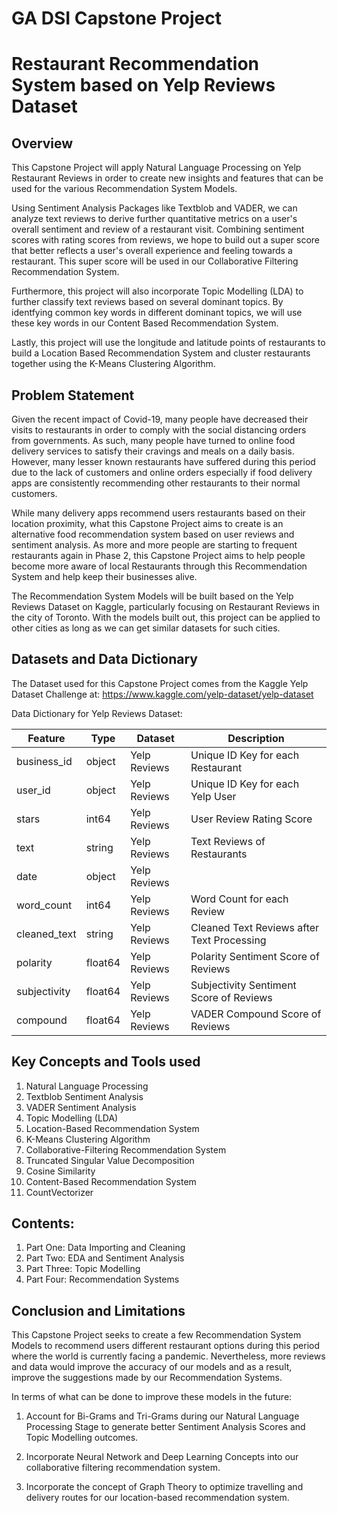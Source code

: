 # GA DSI Capstone Project

# Restaurant Recommendation System based on Yelp Reviews Dataset

## Overview

This Capstone Project will apply Natural Language Processing on Yelp Restaurant Reviews in order to create new insights and features that can be used for the various Recommendation System Models.

Using Sentiment Analysis Packages like Textblob and VADER, we can analyze text reviews to derive further quantitative metrics on a user's overall sentiment and review of a restaurant visit. Combining sentiment scores with rating scores from reviews, we hope to build out a super score that better reflects a user's overall experience and feeling towards a restaurant. This super score will be used in our Collaborative Filtering Recommendation System.

Furthermore, this project will also incorporate Topic Modelling (LDA) to further classify text reviews based on several dominant topics. By identfying common key words in different dominant topics, we will use these key words in our Content Based Recommendation System.

Lastly, this project will use the longitude and latitude points of restaurants to build a Location Based Recommendation System and cluster restaurants together using the K-Means Clustering Algorithm.

## Problem Statement

Given the recent impact of Covid-19, many people have decreased their visits to restaurants in order to comply with the social distancing orders from governments. As such, many people have turned to online food delivery services to satisfy their cravings and meals on a daily basis. However, many lesser known restaurants have suffered during this period due to the lack of customers and online orders especially if food delivery apps are consistently recommending other restaurants to their normal customers.

While many delivery apps recommend users restaurants based on their location proximity, what this Capstone Project aims to create is an alternative food recommendation system based on user reviews and sentiment analysis. As more and more people are starting to frequent restaurants again in Phase 2, this Capstone Project aims to help people become more aware of local Restaurants through this Recommendation System and help keep their businesses alive.

The Recommendation System Models will be built based on the Yelp Reviews Dataset on Kaggle, particularly focusing on Restaurant Reviews in the city of Toronto. With the models built out, this project can be applied to other cities as long as we can get similar datasets for such cities.

## Datasets and Data Dictionary

The Dataset used for this Capstone Project comes from the Kaggle Yelp Dataset Challenge at: https://www.kaggle.com/yelp-dataset/yelp-dataset

Data Dictionary for Yelp Reviews Dataset:

|Feature|Type|Dataset|Description|
|---|---|---|---|
|business_id|object|Yelp Reviews|Unique ID Key for each Restaurant|
|user_id|object|Yelp Reviews|Unique ID Key for each Yelp User|
|stars|int64|Yelp Reviews|User Review Rating Score|
|text|string|Yelp Reviews|Text Reviews of Restaurants|
|date|object|Yelp Reviews||Date and Time of Review|
|word_count|int64|Yelp Reviews|Word Count for each Review|
|cleaned_text|string|Yelp Reviews|Cleaned Text Reviews after Text Processing|
|polarity|float64|Yelp Reviews|Polarity Sentiment Score of Reviews|
|subjectivity|float64|Yelp Reviews|Subjectivity Sentiment Score of Reviews|
|compound|float64|Yelp Reviews|VADER Compound Score of Reviews|

## Key Concepts and Tools used

1. Natural Language Processing
2. Textblob Sentiment Analysis
3. VADER Sentiment Analysis
4. Topic Modelling (LDA)
5. Location-Based Recommendation System
6. K-Means Clustering Algorithm
7. Collaborative-Filtering Recommendation System
8. Truncated Singular Value Decomposition
9. Cosine Similarity
10. Content-Based Recommendation System
11. CountVectorizer

## Contents:

1. Part One: Data Importing and Cleaning
2. Part Two: EDA and Sentiment Analysis
3. Part Three: Topic Modelling
4. Part Four: Recommendation Systems

## Conclusion and Limitations

This Capstone Project seeks to create a few Recommendation System Models to recommend users different restaurant options during this period where the world is currently facing a pandemic. Nevertheless, more reviews and data would improve the accuracy of our models and as a result, improve the suggestions made by our Recommendation Systems.

In terms of what can be done to improve these models in the future:

1. Account for Bi-Grams and Tri-Grams during our Natural Language Processing Stage to generate better Sentiment Analysis Scores and Topic Modelling outcomes.

2. Incorporate Neural Network and Deep Learning Concepts into our collaborative filtering recommendation system.

3. Incorporate the concept of Graph Theory to optimize travelling and delivery routes for our location-based recommendation system.
